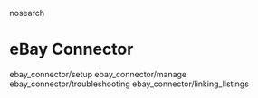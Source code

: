 nosearch  

# eBay Connector

<div class="toctree" titlesonly="">

ebay_connector/setup ebay_connector/manage
ebay_connector/troubleshooting ebay_connector/linking_listings

</div>
